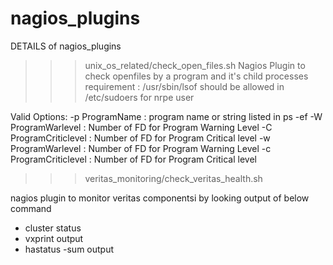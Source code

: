 # nagios_plugins

DETAILS of nagios_plugins

>>> unix_os_related/check_open_files.sh
Nagios Plugin to check openfiles by a program and it's child processes
  requirement :  /usr/sbin/lsof should be allowed in /etc/sudoers for nrpe user

 Valid Options:
 -p ProgramName        : program name or string listed in ps -ef
 -W ProgramWarlevel    : Number of FD for Program Warning Level
 -C ProgramCriticlevel : Number of FD for Program Critical level
 -w ProgramWarlevel    : Number of FD for Program Warning Level
 -c ProgramCriticlevel : Number of FD for Program Critical level


>>> veritas_monitoring/check_veritas_health.sh

 nagios plugin to monitor veritas componentsi by looking output of below command
 - cluster status
 - vxprint output
 - hastatus -sum output


